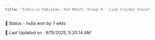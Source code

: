 ```yaml
---
title: "India vs Pakistan, 6th Match, Group A - Live Cricket Score"
---
```


📑 Status - India won by 7 wkts

📝 Last Updated on : 9/15/2025, 5:20:14 AM  

